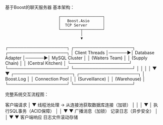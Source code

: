  基于Boost的聊天服务器
 基本架构：
 
                            ┌───────────────────┐
                            │   Boost.Asio      │
                            │  TCP Server       │
                            └─────────┬─────────┘
                                      │
                                      ▼
┌───────────────────┐       ┌───────────────────┐       ┌───────────────────┐
│   Client Threads  │──────▶│  Database Adapter │──────▶│ MySQL Cluster     │
│  (Waiters Team)   │       │  (Supply Chain)   │       │ (Central Kitchen) │
└───────────────────┘       └───────────────────┘       └───────────────────┘
           │                           │
           │                           │
           ▼                           ▼
┌───────────────────┐       ┌───────────────────┐
│  Boost.Log        │       │   Connection Pool │
│  (Surveillance)   │       │   (Warehouse)     │
└───────────────────┘       └───────────────────┘

完整系统交互流程图：

客户端请求
  │
  ▼
线程池处理 → 从连接池获取数据库连接（加锁）
  │                  │
  │                  ▼
  │          执行SQL事务（ACID保障）
  │                  │
  ▼                  ▼
广播消息（加锁）     记录日志（异步安全）
  │                  │
  ▼                  ▼
客户端响应         日志文件滚动存储